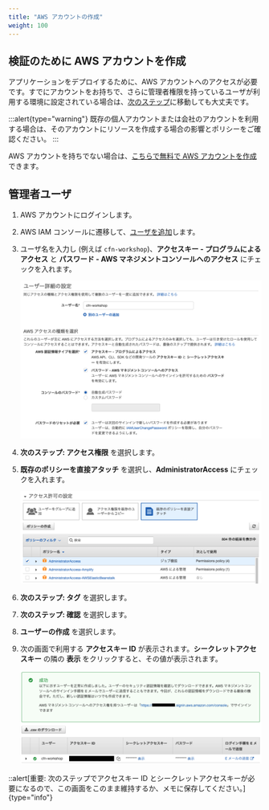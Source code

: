 ```yaml
---
title: "AWS アカウントの作成"
weight: 100
---
```


## 検証のために AWS アカウントを作成

アプリケーションをデプロイするために、AWS アカウントへのアクセスが必要です。すでにアカウントをお持ちで、さらに管理者権限を持っているユーザが利用する環境に設定されている場合は、[次のステップ](../cloud9)に移動しても大丈夫です。

:::alert{type="warning"}
既存の個人アカウントまたは会社のアカウントを利用する場合は、そのアカウントにリソースを作成する場合の影響とポリシーをご確認ください。
:::

AWS アカウントを持ちでない場合は、[こちらで無料で AWS アカウントを作成](https://portal.aws.amazon.com/billing/signup)できます。

## 管理者ユーザ

1. AWS アカウントにログインします。
1. AWS IAM コンソールに遷移して、[ユーザを追加](https://console.aws.amazon.com/iam/home?#/users$new)します。
1. ユーザ名を入力し (例えば `cfn-workshop`)、**アクセスキー - プログラムによるアクセス** と **パスワード - AWS マネジメントコンソールへのアクセス** にチェックを入れます。

    ![new-user-1-png](/static/prerequisites/account/new-user-1.ja.png)

1. **次のステップ: アクセス権限** を選択します。
1. **既存のポリシーを直接アタッチ** を選択し、**AdministratorAccess** にチェックを入れます。

    ![new-user-2-png](/static/prerequisites/account/new-user-2.ja.png)

1. **次のステップ: タグ** を選択します。
1. **次のステップ: 確認** を選択します。
1. **ユーザーの作成** を選択します。
1. 次の画面で利用する **アクセスキー ID** が表示されます。**シークレットアクセスキー** の隣の **表示** をクリックすると、その値が表示されます。

    ![new-user-3-png](/static/prerequisites/account/new-user-3.ja.png)

::alert[重要: 次のステップでアクセスキー ID とシークレットアクセスキーが必要になるので、この画面をこのまま維持するか、メモに保存してください。]{type="info"}

